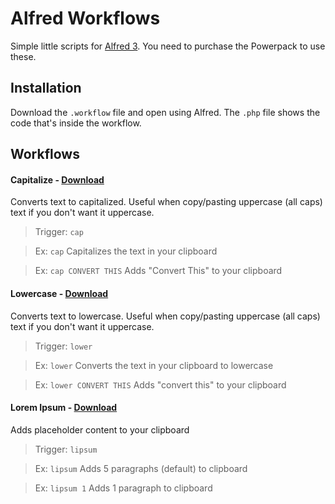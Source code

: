 # Alfred Workflows

Simple little scripts for [Alfred 3](https://www.alfredapp.com/). You need to purchase the Powerpack to use these.

## Installation

Download the `.workflow` file and open using Alfred. The `.php` file shows the code that's inside the workflow.

## Workflows

#### Capitalize - [Download](https://github.com/billerickson/alfred-workflows/blob/master/capitalize/capitalize.alfredworkflow)

Converts text to capitalized. Useful when copy/pasting uppercase (all caps) text if you don't want it uppercase.

> Trigger: `cap`

> Ex: `cap` Capitalizes the text in your clipboard

> Ex: `cap CONVERT THIS` Adds "Convert This" to your clipboard

#### Lowercase - [Download](https://github.com/billerickson/alfred-workflows/blob/master/lowercase/lowercase.alfredworkflow)

Converts text to lowercase. Useful when copy/pasting uppercase (all caps) text if you don't want it uppercase.

> Trigger: `lower`

> Ex: `lower` Converts the text in your clipboard to lowercase

> Ex: `lower CONVERT THIS` Adds "convert this" to your clipboard

#### Lorem Ipsum - [Download](https://github.com/billerickson/alfred-workflows/blob/master/lorem-ipsum/lorem-ipsum.alfredworkflow)

Adds placeholder content to your clipboard

> Trigger: `lipsum`

> Ex: `lipsum` Adds 5 paragraphs (default) to clipboard

> Ex: `lipsum 1` Adds 1 paragraph to clipboard

